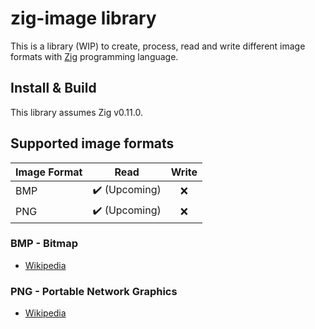 # zig-image library

This is a library (WIP) to create, process, read and write different image formats with [Zig](https://ziglang.org/) programming language.

## Install & Build

This library assumes Zig v0.11.0.

## Supported image formats

| Image Format  | Read          | Write          |
| ------------- |:-------------:|:--------------:|
| BMP           | ✔️ (Upcoming) | ❌             |
| PNG           | ✔️ (Upcoming) | ❌             |

### BMP - Bitmap

* [Wikipedia](https://en.wikipedia.org/wiki/BMP_file_format)

### PNG - Portable Network Graphics

* [Wikipedia](https://en.wikipedia.org/wiki/PNG)
